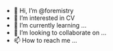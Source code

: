 - 👋 Hi, I’m @foremistry
- 👀 I’m interested in CV
- 🌱 I’m currently learning ...
- 💞️ I’m looking to collaborate on ...
- 📫 How to reach me ...

<!---
foremistry/foremistry is a ✨ special ✨ repository because its `README.md` (this file) appears on your GitHub profile.
You can click the Preview link to take a look at your changes.
--->
